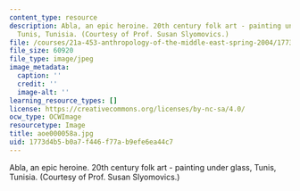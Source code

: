 ```yaml
---
content_type: resource
description: Abla, an epic heroine. 20th century folk art - painting under glass,
  Tunis, Tunisia. (Courtesy of Prof. Susan Slyomovics.)
file: /courses/21a-453-anthropology-of-the-middle-east-spring-2004/1773d4b5b0a7f446f77ab9efe6ea44c7_aoe000058a.jpg
file_size: 60920
file_type: image/jpeg
image_metadata:
  caption: ''
  credit: ''
  image-alt: ''
learning_resource_types: []
license: https://creativecommons.org/licenses/by-nc-sa/4.0/
ocw_type: OCWImage
resourcetype: Image
title: aoe000058a.jpg
uid: 1773d4b5-b0a7-f446-f77a-b9efe6ea44c7
---
```

Abla, an epic heroine. 20th century folk art - painting under glass, Tunis, Tunisia. (Courtesy of Prof. Susan Slyomovics.)